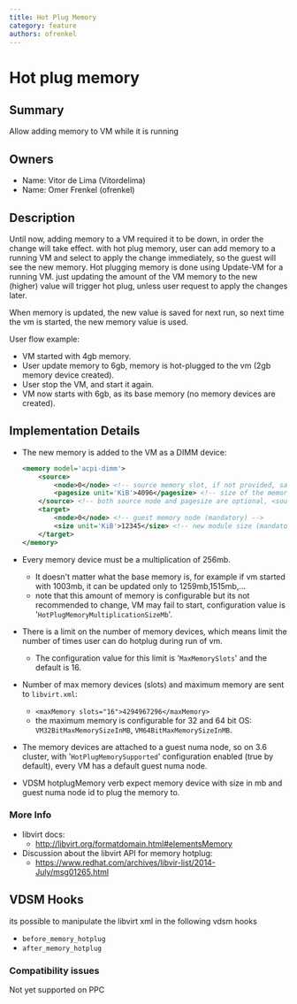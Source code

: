 ```yaml
---
title: Hot Plug Memory
category: feature
authors: ofrenkel
---
```


# Hot plug memory

## Summary

Allow adding memory to VM while it is running

## Owners

*   Name: Vitor de Lima (Vitordelima)
*   Name: Omer Frenkel (ofrenkel)

## Description

Until now, adding memory to a VM required it to be down, in order the change will take effect.
with hot plug memory, user can add memory to a running VM and select to apply the change immediately,
so the guest will see the new memory.
Hot plugging memory is done using Update-VM for a running VM.
just updating the amount of the VM memory to the new (higher) value will trigger hot plug,
unless user request to apply the changes later.

When memory is updated, the new value is saved for next run, so next time the vm is started, the new memory value is used.

User flow example:
* VM started with 4gb memory.
* User update memory to 6gb, memory is hot-plugged to the vm (2gb memory device created).
* User stop the VM, and start it again.
* VM now starts with 6gb, as its base memory (no memory devices are created).

## Implementation Details

*   The new memory is added to the VM as a DIMM device:
    ```xml
    <memory model='acpi-dimm'>
        <source>
            <node>0</node> <!-- source memory slot, if not provided, sane default  shall be used -->
            <pagesize unit='KiB'>4096</pagesize> <!-- size of the memory page to be used as source (to be able to specify hugepages), sane default shall be used if ommitted -->
        </source> <!-- both source node and pagesize are optional, <source> can be ommited, defaults from the domain config will be used -->
        <target>
            <node>0</node> <!-- guest memory node (mandatory) -->
            <size unit='KiB'>12345</size> <!-- new module size (mandatory) -->
        </target>
    </memory>
    ```

*   Every memory device must be a multiplication of 256mb.
    -   It doesn't matter what the base memory is, for example if vm started with 1003mb, it can be updated only to 1259mb,1515mb,...
    -   note that this amount of memory is configurable but its not recommended to change, VM may fail to start, configuration value is '`HotPlugMemoryMultiplicationSizeMb`'.
*   There is a limit on the number of memory devices, which means limit the number of times user can do hotplug during run of vm.
    -   The configuration value for this limit is '`MaxMemorySlots`' and the default is 16.
*   Number of max memory devices (slots) and maximum memory are sent to `libvirt.xml`:
    -   `<maxMemory slots="16">4294967296</maxMemory>`
    -   the maximum memory is configurable for 32 and 64 bit OS: `VM32BitMaxMemorySizeInMB`, `VM64BitMaxMemorySizeInMB`.
*   The memory devices are attached to a guest numa node, so on 3.6 cluster, with '`HotPlugMemorySupported`' configuration enabled (true by default), every VM has a default guest numa node.
*   VDSM hotplugMemory verb expect memory device with size in mb and guest numa node id to plug the memory to.

### More Info

*   libvirt docs:
    -   <http://libvirt.org/formatdomain.html#elementsMemory>
*   Discussion about the libvirt API for memory hotplug:
    -   <https://www.redhat.com/archives/libvir-list/2014-July/msg01265.html>

## VDSM Hooks

its possible to manipulate the libvirt xml in the following vdsm hooks

*   `before_memory_hotplug`
*   `after_memory_hotplug`

### Compatibility issues

Not yet supported on PPC

